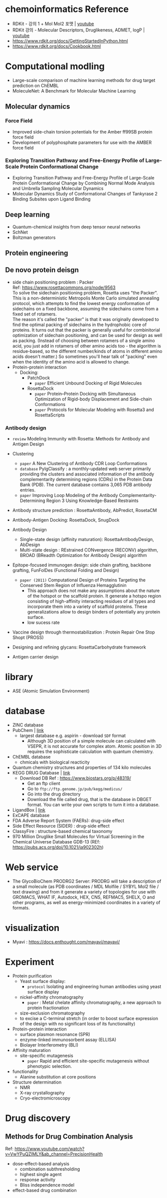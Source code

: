 # chemoinformatics Reference
- RDKit - 강의 1 + Mol Mol2 포맷 | [youtube](https://www.youtube.com/watch?v=sxj56IQqhqM&list=PL30UV7ug7LwJYQgSp4THPjlb-9XAV4DCe&ab_channel=Prof.J.Lee)
- RDKit 강의 - Molecular Descriptors, Druglikeness, ADMET, logP | [youtube](https://www.youtube.com/watch?v=SZzfljEo4ec&list=PL30UV7ug7LwJYQgSp4THPjlb-9XAV4DCe&index=5&ab_channel=Prof.J.Lee)
- https://www.rdkit.org/docs/GettingStartedInPython.html
- https://www.rdkit.org/docs/Cookbook.html

# Computational modling
- Large-scale comparison of machine learning methods for drug target prediction on ChEMBL
- MoleculeNet: A Benchmark for Molecular Machine Learning
## Molecular dynamics
### Force Field
- Improved side-chain torsion potentials for the Amber ff99SB protein force field
- Development of polyphosphate parameters for use with the AMBER force field
### Exploring Transition Pathway and Free-Energy Profile of Large-Scale Protein Conformational Change
  - Exploring Transition Pathway and Free-Energy Profile of Large-Scale Protein Conformational Change by Combining Normal Mode Analysis and Umbrella Sampling Molecular Dynamics
  - Molecular Dynamics Study of Conformational Changes of Tankyrase 2 Binding Subsites upon Ligand Binding
## Deep learning
  - Quantum-chemical insights from deep tensor neural networks
  - SchNet
  - Boltzman generators
## Protein engineering
## De novo protein deisgn
- side chain positioning problem : Packer  
  Ref: https://www.rosettacommons.org/node/9563  
  To solve the sidechain positioning problem, Rosetta uses "the Packer". This is a non-deterministic Metropolis Monte Carlo simulated annealing protocol, which attempts to find the lowest energy conformation of sidechains on a fixed backbone, assuming the sidechains come from a fixed set of rotamers.   
  The reason it's called the "packer" is that it was originally developed to find the optimal packing of sidechains in the hydrophobic core of proteins. It turns out that the packer is generally useful for combinitorial optimization of sidechain positioning, and can be used for design as well as packing. (Instead of choosing between rotamers of a single amino acid, you just add in rotamers of other amino acids too - the algorithm is residue-based, so the different number/kinds of atoms in different amino acids doesn't matter.) So sometimes you'll hear talk of "packing" even when the identity of the amino acid is allowed to change.  
- Protein-protein interaction  
  - Docking: 
    - PatchDock
      - `paper` Efficient Unbound Docking of Rigid Molecules
    - RosettaDock  
      - `paper` Protein–Protein Docking with Simultaneous Optimization of Rigid-body Displacement and Side-chain Conformations
      - `paper` Protocols for Molecular Modeling with Rosetta3 and RosettaScripts
  
### Antibody design
- `review` Modeling Immunity with Rosetta: Methods for Antibody and Antigen Design
- Clustering
  - `paper` A New Clustering of Antibody CDR Loop Conformations
  - `database` PyIgClassify : a monthly-updated web server primarily providing the clusters and associated information of the antibody complementarity determining regions (CDRs) in the Protein Data Bank (PDB). The current database contains 3,065 PDB antibody entries.
  - `paper` Improving Loop Modeling of the Antibody Complementarity-Determining Region 3 Using Knowledge-Based Restraints
  
- Antibody structure prediction : RosettaAntibody, AbPredict, RosetaCM
- Antibody-Antigen Docking: RosettaDock, SnugDock
- Antibody Design
  - Single-state design (affinity maturation): RosettaAntibodyDesign, AbDesign
  - Multi-state design : REstrained CONvergence (RECONV) algorithm, BROAD (BReadth Optimization for Antibody Design) algorithm
- Epitope-focused immunogen design: side chain grafting, backbone grafting, FunFolDes (Functional Folding and Design)
  - `paper (2011)` Computational Design of Proteins Targeting the Conserved Stem Region of Influenza Hemagglutinin   
    - This approach does not make any assumptions about the nature of the hotspot or the scaffold protein. It generate a hotspo region consisting of high-affinity interacting residues of all types and incorporate them into a variety of scaffold proteins. These generalizations allow to design binders of potentially any protein surface.
    - low sucess rate
- Vaccine design through thermostabilization : Protein Repair One Stop Shopt (PROSS)
- Designing and refining glycans: RosettaCarbohydrate framework
- Antigen carrier design

# library
- ASE (Atomic Simulation Environment)

# database
- ZINC database
- PubChem | [link](https://pubchem.ncbi.nlm.nih.gov/) 
  - largest database 
  e.g. aspirin - download `SDF` format
    - Although 3D position of a simple molecule can calculated with VSEPR, it is not accurate for complex atom. Atomic position in 3D requires the sophisticate calculation with quantum chemistry.
- ChEMBL database  
  - chmicals with biological reacticity
- Quantum chemistry structures and properties of 134 kilo molecules
- KEGG DRUG Database | [link](https://www.genome.jp/kegg/drug/)
  - Download DB
    Ref : https://www.biostars.org/p/48319/
    - Get an ftp client
    - Go to `ftp://ftp.genome.jp/pub/kegg/medicus/`
    - Go into the drug directory
    - Download the file called drug, that is the database in DBGET format. You can write your own scripts to turn it into a database. 
- LigandBox | [link](http://www.mypresto5.com/ligandbox/cgi-bin/index.cgi?LANG=en)
- ExCAPE database
- FDA Adverse Report System (FAERs): drug-side effect 
- Side Effect Resource (SIDER) : drug-side effect 
- ClassyFire : structure-based chemical taxonomy
- 970 Million Druglike Small Molecules for Virtual Screening in the Chemical Universe Database GDB-13 (REf: https://pubs.acs.org/doi/10.1021/ja902302h)

# Web service
- The GlycoBioChem PRODRG2 Server: PRODRG will take a description of a small molecule (as PDB coordinates / MDL Molfile / SYBYL Mol2 file / text drawing) and from it generate a variety of topologies for use with GROMACS, WHAT IF, Autodock, HEX, CNS, REFMAC5, SHELX, O and other programs, as well as energy-minimized coordinates in a variety of formats.

# visualization
- Myavi : https://docs.enthought.com/mayavi/mayavi/

# Experiment
- Protein purification
  - Yeast surface display:
    - `protocol` Isolating and engineering human antibodies using yeast surface display
  - nickel-affinity chromatography
    - `paper` : Metal chelate affinity chromatography, a new approach to protein fractionation
  - size-exclusion chromatography
  - to excise a C-terminal stretch (in order to boost surface expression of the design with no significant loss of its functionality)
- Protein-protein interaction
  - surface plasmon resonance (SPR)
  - enzyme-linked immunosorbent assay (ELLISA)
  - Biolayer Interferometry (BLI)
- Affinity maturation
  - site-specific mutagenesis
    - `paper` Rapid and efficient site-specific mutagenesis without phenotypic selection.
- functionality
  - Alanine substitution at core positions
- Structure determination 
  - NMR
  - X-ray crystallography
  - Cryo-electromicroscopy 

# Drug discovery
## Methods for Drug Combination Analysis
Ref: https://www.youtube.com/watch?v=VwYPuQZIMLY&ab_channel=PrecisionHealth
- dose-effect-based analysis
  - combination subthresholding
  - highest single agent
  - response activity
  - Bliss independence model
- effect-based drug combination
